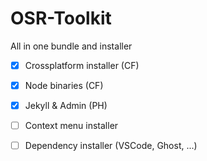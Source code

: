 # OSR-Toolkit

All in one bundle and installer

- [x] Crossplatform installer (CF)
- [x] Node binaries (CF)
- [x] Jekyll & Admin (PH)
- [ ] Context menu installer
- [ ] Dependency installer (VSCode, Ghost, ...)

